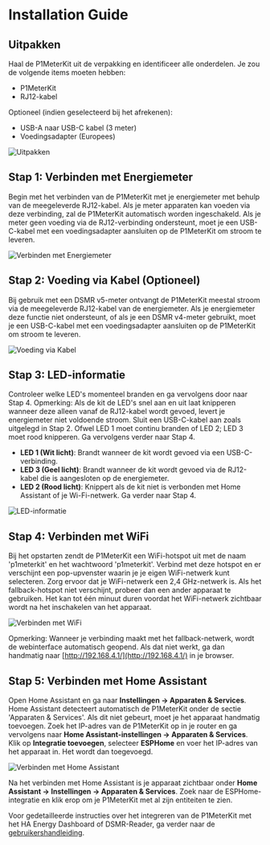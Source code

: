 # Installation Guide

## Uitpakken

Haal de P1MeterKit uit de verpakking en identificeer alle onderdelen. Je zou de volgende items moeten hebben:
- P1MeterKit
- RJ12-kabel

Optioneel (indien geselecteerd bij het afrekenen):
- USB-A naar USB-C kabel (3 meter)
- Voedingsadapter (Europees)

![Uitpakken](/images/p1meterkit/unboxing.png)

## Stap 1: Verbinden met Energiemeter

Begin met het verbinden van de P1MeterKit met je energiemeter met behulp van de meegeleverde RJ12-kabel. Als je meter apparaten kan voeden via deze verbinding, zal de P1MeterKit automatisch worden ingeschakeld. Als je meter geen voeding via de RJ12-verbinding ondersteunt, moet je een USB-C-kabel met een voedingsadapter aansluiten op de P1MeterKit om stroom te leveren.

![Verbinden met Energiemeter](/images/p1meterkit/connect-energy-meter.png)

## Stap 2: Voeding via Kabel (Optioneel)

Bij gebruik met een DSMR v5-meter ontvangt de P1MeterKit meestal stroom via de meegeleverde RJ12-kabel van de energiemeter. Als je energiemeter deze functie niet ondersteunt, of als je een DSMR v4-meter gebruikt, moet je een USB-C-kabel met een voedingsadapter aansluiten op de P1MeterKit om stroom te leveren.

![Voeding via Kabel](/images/p1meterkit/power-by-cable.png)

## Stap 3: LED-informatie

Controleer welke LED's momenteel branden en ga vervolgens door naar Stap 4. Opmerking: Als de kit de LED's snel aan en uit laat knipperen wanneer deze alleen vanaf de RJ12-kabel wordt gevoed, levert je energiemeter niet voldoende stroom. Sluit een USB-C-kabel aan zoals uitgelegd in Stap 2. Ofwel LED 1 moet continu branden of LED 2; LED 3 moet rood knipperen. Ga vervolgens verder naar Stap 4.

- **LED 1 (Wit licht)**: Brandt wanneer de kit wordt gevoed via een USB-C-verbinding.
- **LED 3 (Geel licht)**: Brandt wanneer de kit wordt gevoed via de RJ12-kabel die is aangesloten op de energiemeter.
- **LED 2 (Rood licht)**: Knippert als de kit niet is verbonden met Home Assistant of je Wi-Fi-netwerk. Ga verder naar Stap 4.

![LED-informatie](/images/p1meterkit/led-information.png)

## Stap 4: Verbinden met WiFi

Bij het opstarten zendt de P1MeterKit een WiFi-hotspot uit met de naam 'p1meterkit' en het wachtwoord 'p1meterkit'. Verbind met deze hotspot en er verschijnt een pop-upvenster waarin je je eigen WiFi-netwerk kunt selecteren. Zorg ervoor dat je WiFi-netwerk een 2,4 GHz-netwerk is. Als het fallback-hotspot niet verschijnt, probeer dan een ander apparaat te gebruiken. Het kan tot één minuut duren voordat het WiFi-netwerk zichtbaar wordt na het inschakelen van het apparaat.

![Verbinden met WiFi](/images/p1meterkit/connect-wifi.png)

Opmerking: Wanneer je verbinding maakt met het fallback-netwerk, wordt de webinterface automatisch geopend. Als dat niet werkt, ga dan handmatig naar [http://192.168.4.1/](http://192.168.4.1/) in je browser.

## Stap 5: Verbinden met Home Assistant

Open Home Assistant en ga naar **Instellingen -> Apparaten & Services**. Home Assistant detecteert automatisch de P1MeterKit onder de sectie 'Apparaten & Services'. Als dit niet gebeurt, moet je het apparaat handmatig toevoegen. Zoek het IP-adres van de P1MeterKit op in je router en ga vervolgens naar **Home Assistant-instellingen -> Apparaten & Services**. Klik op **Integratie toevoegen**, selecteer **ESPHome** en voer het IP-adres van het apparaat in. Het wordt dan toegevoegd.

![Verbinden met Home Assistant](/images/p1meterkit/connect-ha.png)

Na het verbinden met Home Assistant is je apparaat zichtbaar onder **Home Assistant -> Instellingen -> Apparaten & Services**. Zoek naar de ESPHome-integratie en klik erop om je P1MeterKit met al zijn entiteiten te zien.

Voor gedetailleerde instructies over het integreren van de P1MeterKit met het HA Energy Dashboard of DSMR-Reader, ga verder naar de [gebruikershandleiding](usage).